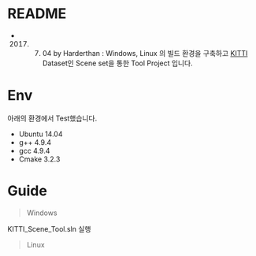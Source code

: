 # README
- 2017. 07. 04 by Harderthan
: Windows, Linux 의 빌드 환경을 구축하고 [KITTI](http://www.cvlibs.net/datasets/kitti/) Dataset인 Scene set을 통한 Tool Project 입니다.

# Env
아래의 환경에서 Test했습니다.

- Ubuntu 14.04
- g++ 4.9.4
- gcc 4.9.4
- Cmake 3.2.3

# Guide
> Windows  

KITTI_Scene_Tool.sln 실행

> Linux
